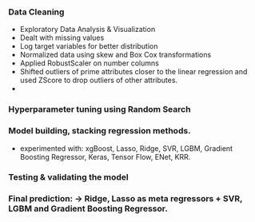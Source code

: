 ### Data Cleaning​
- Exploratory Data Analysis & Visualization​
- Dealt with missing values​
- Log target variables for better distribution​
- Normalized data using skew and Box Cox transformations​
- Applied RobustScaler on number columns​
- Shifted outliers of prime attributes closer to the linear regression and used ZScore to drop outliers of other attributes.​
- 

### Hyperparameter tuning using Random Search​

### Model building, stacking regression methods.​
- experimented with: xgBoost, Lasso, Ridge, SVR, LGBM, Gradient Boosting Regressor, Keras, Tensor Flow, ENet, KRR.​


### Testing & validating the model​

### Final prediction: -> Ridge, Lasso as meta regressors + SVR, LGBM and Gradient Boosting Regressor.​
